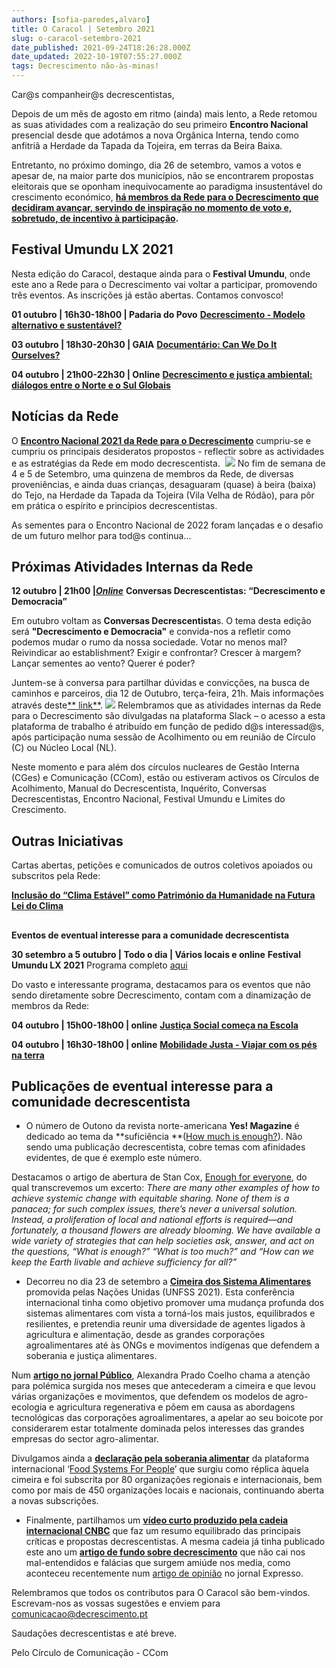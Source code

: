 ```yaml
---
authors: [sofia-paredes,alvaro]
title: O Caracol | Setembro 2021
slug: o-caracol-setembro-2021
date_published: 2021-09-24T18:26:28.000Z
date_updated: 2022-10-19T07:55:27.000Z
tags: Decrescimento não-às-minas!
---
```

Car@s companheir@s decrescentistas,  

Depois de um mês de agosto em ritmo (ainda) mais lento, a Rede retomou as suas atividades com a realização do seu primeiro **Encontro Nacional** presencial desde que adotámos a nova Orgânica Interna, tendo como anfitriã a Herdade da Tapada da Tojeira, em terras da Beira Baixa.

Entretanto, no próximo domingo, dia 26 de setembro, vamos a votos e apesar de, na maior parte dos municípios, não se encontrarem propostas eleitorais que se oponham inequivocamente ao paradigma insustentável do crescimento económico, [**há membros da Rede para o Decrescimento que decidiram avançar, servindo de inspiração no momento de voto e, sobretudo, de incentivo à participação**](https://www.decrescimento.pt/posts/eleicoes-autarquicas-opcoes-e-propostas-decrescentistas/)**.** ‌‌‌‌

## **Festival Umundu LX 2021**

Nesta edição do Caracol, destaque ainda para o **Festival Umundu**, onde este ano a Rede para o Decrescimento vai voltar a participar, promovendo três eventos. ‌‌As inscrições já estão abertas. Contamos convosco! ‌‌

**01 outubro | 16h30-18h00 | Padaria do Povo‌‌**
[**Decrescimento - Modelo alternativo e sustentável?**](https://www.umundu.pt/events/decrescimento-modelo-alternativo-e-sustentavel/)

**‌‌03 outubro | 18h30-20h30 | GAIA‌‌**
[**Documentário: Can We Do It Ourselves?**](https://www.umundu.pt/events/documentario-can-we-do-it-ourselves/)

**‌‌04 outubro | 21h00-22h30 | Online‌‌**
[**Decrescimento e justiça ambiental: diálogos entre o Norte e o Sul Globais**](https://www.umundu.pt/events/decrescimento-e-justica-ambiental-dialogos-entre-o-norte-e-o-sul-globais/)‌‌‌‌

## **Notícias da Rede**

O **[Encontro Nacional 2021 da Rede para o Decrescimento](https://www.decrescimento.pt/events/encontro-nacional-da-rede-para-o-decrescimento-2021/)** cumpriu-se e cumpriu os principais desideratos propostos - reflectir sobre as actividades e as estratégias da Rede em modo decrescentista. ‌‌
![](/content/images/2021/09/EN21_foto-grupo1_Caracol.jpg)
No fim de semana de 4 e 5 de Setembro, uma quinzena de membros da Rede, de diversas proveniências, e ainda duas crianças, desaguaram (quase) à beira (baixa) do Tejo, na Herdade da Tapada da Tojeira (Vila Velha de Ródão), para pôr em prática o espírito e princípios decrescentistas.

As sementes para o Encontro Nacional de 2022 foram lançadas e o desafio de um futuro melhor para tod@s continua...‌‌‌‌‌‌

## **Próximas Atividades Internas da Rede**

**12 outubro | 21h00 |**[***Online***](https://meet.jit.si/ConversasDecrescentistas)‌‌
**Conversas Decrescentistas: “Decrescimento e Democracia”**

Em outubro voltam as **Conversas Decrescentista**s. O tema desta edição será **"Decrescimento e Democracia"** e convida-nos a refletir como podemos mudar o rumo da nossa sociedade. Votar no menos mal? Reivindicar ao establishment? Exigir e confrontar? Crescer à margem? Lançar sementes ao vento? Querer é poder? 

Juntem-se à conversa para partilhar dúvidas e convicções, na busca de caminhos e parceiros, dia 12 de Outubro, terça-feira, 21h. Mais informações através deste[** link**](https://docs.google.com/document/d/1mQG_UzVblc5FwnDqqhTRWoqe_jd9Y6g5w0dlY79JFHo/edit).
![](/content/images/2021/09/poder12outubro.png)
Relembramos que as atividades internas da Rede para o Decrescimento são divulgadas na plataforma Slack – o acesso a esta plataforma de trabalho é atribuído em função de pedido d@s interessad@s, após participação numa sessão de Acolhimento ou em reunião de Círculo (C) ou Núcleo Local (NL).

Neste momento e para além dos círculos nucleares de Gestão Interna (CGes) e Comunicação (CCom), estão ou estiveram activos os Círculos de Acolhimento, Manual do Decrescentista, Inquérito, Conversas Decrescentistas, Encontro Nacional, Festival Umundu e Limites do Crescimento.‌‌‌‌

## **Outras Iniciativas‌‌**

Cartas abertas, petições e comunicados de outros coletivos apoiados ou subscritos pela Rede:

[**Inclusão do “Clima Estável” como Património da Humanidade na Futura Lei do Clima**](https://participacao.parlamento.pt/initiatives/2280)‌‌‌‌

## 
**Eventos de eventual interesse para a comunidade decrescentista**

**30 setembro a 5 outubro | Todo o dia | Vários locais e online**‌‌
**Festival Umundu LX 2021**‌‌
Programa completo [aqui](https://www.umundu.pt/programa2021/)

Do vasto e interessante programa, destacamos para os eventos que não sendo diretamente sobre Decrescimento, contam com a dinamização de membros da Rede:

**04 outubro | 15h00-18h00 | online**‌‌
[**Justiça Social começa na Escola**](https://www.umundu.pt/events/justica-social-comeca-na-escola/)

**04 outubro | 16h30-18h00 | online**‌‌
[**Mobilidade Justa - Viajar com os pés na terra**](https://www.umundu.pt/events/mobilidade-justa-viajar-com-os-pes-na-terra/)

## **Publicações de eventual interesse para a comunidade decrescentista**

- O número de Outono da revista norte-americana **Yes! Magazine** é dedicado ao tema da **suficiência **([How much is enough?](https://www.yesmagazine.org/issues/how-much-is-enough)). 
Não sendo uma publicação decrescentista, cobre temas com afinidades evidentes, de que é exemplo este número. 

Destacamos o artigo de abertura de Stan Cox, [Enough for everyone](https://www.yesmagazine.org/issue/how-much-is-enough/2021/08/10/what-is-enough), do qual transcrevemos um excerto: ‌‌‌‌*There are many other examples of how to achieve systemic change with equitable sharing. None of them is a panacea; for such complex issues, there’s never a universal solution. Instead, a proliferation of local and national efforts is required—and fortunately, a thousand flowers are already blooming. We have available a wide variety of strategies that can help societies ask, answer, and act on the questions, “What is enough?” “What is too much?” and “How can we keep the Earth livable and achieve sufficiency for all?”*

- Decorreu no dia 23 de setembro a [**Cimeira dos Sistema Alimentares**](https://www.un.org/en/food-systems-summit) promovida pelas Nações Unidas (UNFSS 2021). Esta conferência internacional tinha como objetivo promover uma mudança profunda dos sistemas alimentares com vista a torná-los mais justos, equilibrados e resilientes, e pretendia reunir uma diversidade de agentes ligados à agricultura e alimentação, desde as grandes corporações agroalimentares até às ONGs e movimentos indígenas que defendem a soberania e justiça alimentares. ‌‌

Num [**artigo no jornal Público**](https://www.publico.pt/2021/09/23/ciencia/noticia/cimeira-onu-mudar-sistema-alimentar-mundial-enfrenta-criticas-1978280), Alexandra Prado Coelho chama a atenção para polémica surgida nos meses que antecederam a cimeira e que levou várias organizações e movimentos, que defendem os modelos de agro-ecologia e agricultura regenerativa e põem em causa as abordagens tecnológicas das corporações agroalimentares, a apelar ao seu boicote por considerarem estar totalmente dominada pelos interesses das grandes empresas do sector agro-alimentar. ‌‌‌‌

Divulgamos ainda a [**declaração pela soberania alimentar**](https://www.csm4cfs.org/wp-content/uploads/2021/09/Declaracion-PT.pdf) da plataforma internacional ‘[Food Systems For People](https://www.foodsystems4people.org/)’ que surgiu como réplica àquela cimeira e foi subscrita por 80 organizações regionais e internacionais, bem como por mais de 450 organizações locais e nacionais, continuando aberta a novas subscrições.

- Finalmente, partilhamos um [**vídeo curto produzido pela cadeia internacional CNBC**](https://www.cnbc.com/video/2021/05/20/degrowth-is-it-time-to-live-better-with-less.html) que faz um resumo equilibrado das principais críticas e propostas decrescentistas. 
A mesma cadeia já tinha publicado este ano um [**artigo de fundo sobre decrescimento**](https://www.cnbc.com/2021/02/19/degrowth-pushing-social-wellbeing-and-climate-over-economic-growth.html) que não cai nos mal-entendidos e falácias que surgem amiúde nos media, como aconteceu recentemente num [artigo de opinião](https://expresso.pt/opiniao/2021-09-10-O-ambiente-e-a-pobreza-5786366c) no jornal Expresso.

Relembramos que todos os contributos para O Caracol são bem-vindos. 
Escrevam-nos as vossas sugestões e enviem para comunicacao@decrescimento.pt

Saudações decrescentistas e até breve.

Pelo Círculo de Comunicação - CCom‌‌‌‌‌‌
